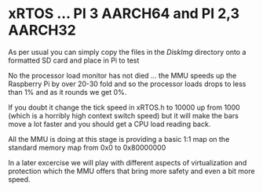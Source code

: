 
# xRTOS ... PI 3 AARCH64 and PI 2,3 AARCH32
As per usual you can simply copy the files in the *DiskImg* directory onto a formatted SD card and place in Pi to test 
>
No the processor load monitor has not died ... the MMU speeds up the Raspberry Pi by over 20-30 fold and so the processor loads drops to less than 1% and as it rounds we get 0%.
>
If you doubt it change the tick speed in xRTOS.h to 10000 up from 1000 (which is a horribly high context switch speed) but it will make the bars move a lot faster and you should get a CPU load reading back.
>
All the MMU is doing at this stage is providing a basic 1:1 map on the standard memory map from 0x0 to 0x80000000
>
In a later excercise we will play with different aspects of virtualization and protection which the MMU offers that bring more safety and even a bit more speed.
